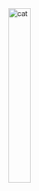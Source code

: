 <!-- ![image](https://user-images.githubusercontent.com/56712514/126490214-94d6d435-3789-4783-9fc1-6c5c28c0cf10.png) -->
<img src="https://user-images.githubusercontent.com/56712514/126490214-94d6d435-3789-4783-9fc1-6c5c28c0cf10.png" alt="cat" style="width: 30%; height: 30%"/>
